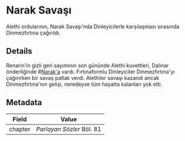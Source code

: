 # Narak Savaşı
Alethi ordularının, Narak Savaşı'nda Dinleyicilerle karşılaşması sırasında Dinmezfırtına çağırıldı.

## Details
Renarin'in gizli geri sayımının son gününde Alethi kuvettleri, Dalinar önderliğinde #[Narak'a](locations/narak) vardı. Fırtınaformlu Dinleyiciler Dinmezfırtına'yı çağırırken bir savaş patlak verdi. Alethiler savaşı kazandı ancak Dinmezfırtına'nın gelişi, neredeyse tüm hayatta kalanları yok etti.

## Metadata
| Field | Value |
| ----- | ----- |
| chapter | *Parlayan Sözler* Böl. 81 |
